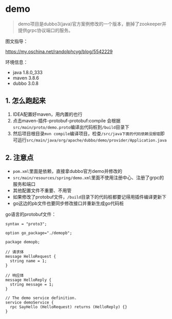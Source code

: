 # demo

> demo项目是dubbo3(java)官方案例修改的一个版本，删掉了zookeeper并提供grpc协议端口的服务。

图文指导：

https://my.oschina.net/randolphcyg/blog/5542229

环境信息：

- java 1.8.0_333
- maven 3.8.6
- dubbo 3.0.8

## 1. 怎么跑起来

1. IDEA配置好maven，用内置的也行
2. 点击maven-插件-protobuf-protobuf:compile 会根据`src/main/proto/demo.proto`编译出代码桩到`/build`目录下
3. 然后项目根目录`mvn compile`编译项目，检查`/src/java下面的代码依赖没报错`即可运行`src/main/java/org/apache/dubbo/demo/provider/Application.java`

## 2. 注意点

- `pom.xml`里面是依赖，直接拿dubbo官方demo并修改的
- `src/main/resources/spring/demo.xml`里面不使用注册中心、注册了grpc的服务和端口
- 其他配置文件不重要、不用管
- 如果修改了protobuf文件，`/build`目录下的代码桩都要记得用插件编译更新下
- go这边的pb文件也要同步修改接口并重新生成go代码桩

go语言的protobuf文件：

```shell
syntax = "proto3";

option go_package="./demopb";

package demopb;

// 请求体
message HelloRequest {
  string name = 1;
}

// 响应体
message HelloReply {
  string message = 1;
}

// The demo service definition.
service demoService {
  rpc SayHello (HelloRequest) returns (HelloReply) {}
}
```
